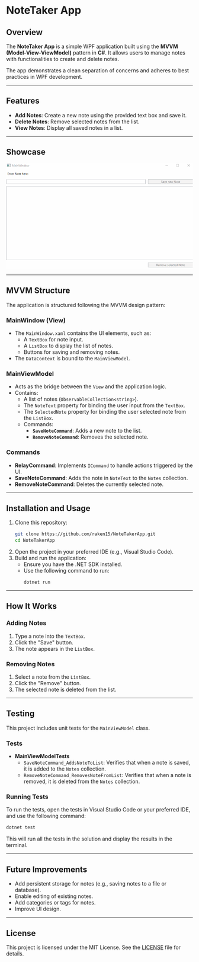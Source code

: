 # NoteTaker App

## Overview

The **NoteTaker App** is a simple WPF application built using the **MVVM (Model-View-ViewModel)** pattern in **C#**. It allows users to manage notes with functionalities to create and delete notes. 

The app demonstrates a clean separation of concerns and adheres to best practices in WPF development.

---

## Features

- **Add Notes**: Create a new note using the provided text box and save it.
- **Delete Notes**: Remove selected notes from the list.
- **View Notes**: Display all saved notes in a list.

---

## Showcase

![NoteTaker App Showcase](Images/NoteTakerShowcase.gif)

---

## MVVM Structure

The application is structured following the MVVM design pattern:

### **MainWindow (View)**
- The `MainWindow.xaml` contains the UI elements, such as:
  - A `TextBox` for note input.
  - A `ListBox` to display the list of notes.
  - Buttons for saving and removing notes.
- The `DataContext` is bound to the `MainViewModel`.

### **MainViewModel**
- Acts as the bridge between the `View` and the application logic.
- Contains:
  - A list of notes (`ObservableCollection<string>`).
  - The `NoteText` property for binding the user input from the `TextBox`.
  - The `SelectedNote` property for binding the user selected note from the `ListBox`.
  - Commands:
    - **`SaveNoteCommand`**: Adds a new note to the list.
    - **`RemoveNoteCommand`**: Removes the selected note.

### **Commands**
- **RelayCommand**: Implements `ICommand` to handle actions triggered by the UI.
- **SaveNoteCommand**: Adds the note in `NoteText` to the `Notes` collection.
- **RemoveNoteCommand**: Deletes the currently selected note.

---

## Installation and Usage

1. Clone this repository:
   ```bash
   git clone https://github.com/raken15/NoteTakerApp.git
   cd NoteTakerApp
   ```
2. Open the project in your preferred IDE (e.g., Visual Studio Code).
3. Build and run the application:
    - Ensure you have the .NET SDK installed.
    - Use the following command to run: 
      ```bash
      dotnet run
      ```
---

## How It Works

### Adding Notes
1. Type a note into the `TextBox`.
2. Click the "Save" button.
3. The note appears in the `ListBox`.

### Removing Notes
1. Select a note from the `ListBox`.
2. Click the "Remove" button.
3. The selected note is deleted from the list.

---

## Testing

This project includes unit tests for the `MainViewModel` class.

### Tests

- **MainViewModelTests**
  - `SaveNoteCommand_AddsNoteToList`: Verifies that when a note is saved, it is added to the `Notes` collection.
  - `RemoveNoteCommand_RemovesNoteFromList`: Verifies that when a note is removed, it is deleted from the `Notes` collection.

### Running Tests

To run the tests, open the tests in Visual Studio Code or your preferred IDE, and use the following command:
```bash
dotnet test
```
This will run all the tests in the solution and display the results in the terminal.

---

## Future Improvements
- Add persistent storage for notes (e.g., saving notes to a file or database).
- Enable editing of existing notes.
- Add categories or tags for notes.
- Improve UI design.

---

## License

This project is licensed under the MIT License. See the [LICENSE](LICENSE) file for details.
